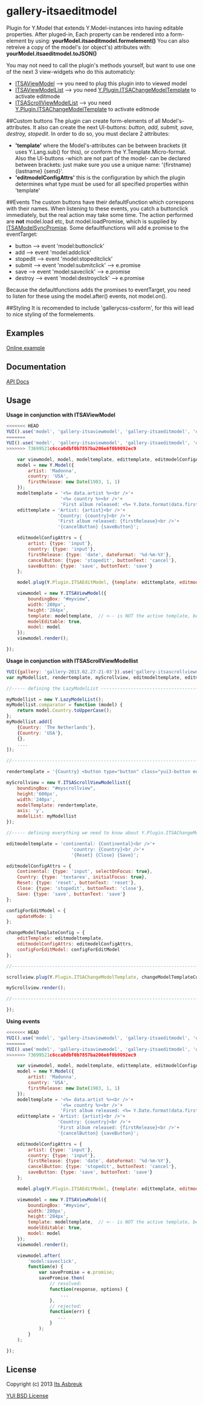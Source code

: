gallery-itsaeditmodel
=====================

Plugin for Y.Model that extends Y.Model-instances into having editable properties.
After pluged-in, Each property can be rendered into a form-element by using: <b>yourModel.itsaeditmodel.formelement()</b>
You can also retreive a copy of the model's (or object's) attributes with: <b>yourModel.itsaeditmodel.toJSON()</b>


You may not need to call the plugin's methods yourself, but want to use one of the next 3 view-widgets who do this automaticly:

* [ITSAViewModel](../gallery-itsaviewmodel) --> you need to plug this plugin into to viewed model
* [ITSAViewModelList](../gallery-itsaviewmodellist) --> you need [Y.Plugin.ITSAChangeModelTemplate](../gallery-itsachangemodeltemplate) to activate editmode
* [ITSAScrollViewModelList](../gallery-itsascrollviewmodellist) --> you need [Y.Plugin.ITSAChangeModelTemplate](../gallery-itsachangemodeltemplate) to activate editmode


##Custom buttons
The plugin can create form-elements of all Model's-attributes. It also can create the next UI-buttons: <i>button, add, submit, save, destroy, stopedit</i>. In order to do so, you must declare 2 attributes:

* <b>'template'</b> where the Model's-attributes can be between brackets (it uses Y.Lang.sub() for this), or conform the Y.Template.Micro-format. Also the UI-buttons -which are not part of the model- can be declared between brackets: just make sure you use a unique name: '{firstname} {lastname} {send}'.
* <b>'editmodelConfigAttrs'</b> this is the configuration by which the plugin determines what type must be used for all specified properties within 'template'


##Events
The custom buttons have their defaultFunction which correspons with their names. When listening to these events, you catch a buttonclick immediately, but
the real action may take some time. The action performed are <b>not</b> model.load etc, but model.loadPromise, which is supplied by [ITSAModelSyncPromise](../gallery-itsamodelsyncpromise). Some defaultfunctions will add e.promise to the eventTarget:

* button   --> event 'model:buttonclick'
* add      --> event 'model:addclick'
* stopedit --> event 'model:stopeditclick'
* submit   --> event 'model:submitclick'  --> e.promise
* save     --> event 'model:saveclick'    --> e.promise
* destroy  --> event 'model:destroyclick' --> e.promise

Because the defaultfunctions adds the promises to eventTarget, you need to listen for these using the model.after() events, not model.on().

##Styling
It is recomended to include 'gallerycss-cssform', for this will lead to nice styling of the formelements.

Examples
--------
[Online example](http://projects.itsasbreuk.nl/examples/itsaeditmodel/index.html)

Documentation
--------------
[API Docs](http://projects.itsasbreuk.nl/apidocs/classes/ITSAEditModel.html)

Usage
-----

<b>Usage in conjunction with ITSAViewModel</b>
```js
<<<<<<< HEAD
YUI().use('model', 'gallery-itsaviewmodel', 'gallery-itsaeditmodel', 'datatype-date-format', 'gallerycss-cssform', function(Y) {
=======
YUI().use('model', 'gallery-itsaviewmodel', 'gallery-itsaeditmodel', 'datatype-date-format', function(Y) {
>>>>>>> 73699521c6cca0dbf0b7857ba206e6f0b9092ec9

    var viewmodel, model, modeltemplate, edittemplate, editmodelConfigAttrs;
    model = new Y.Model({
        artist: 'Madonna',
        country: 'USA',
        firstRelease: new Date(1983, 1, 1)
    });
    modeltemplate = '<%= data.artist %><br />'+
                    '<%= country %><br />'+
                    'First album released: <%= Y.Date.format(data.firstRelease, {format:"%d-%m-%Y"}) %>';
    edittemplate = 'Artist: {artist}<br />'+
                   'Country: {country}<br />'+
                   'First album released: {firstRelease}<br />'+
                   '{cancelButton} {saveButton}';

    editmodelConfigAttrs = {
        artist: {type: 'input'},
        country: {type: 'input'},
        firstRelease: {type: 'date', dateFormat: '%d-%m-%Y'},
        cancelButton: {type: 'stopedit', buttonText: 'cancel'},
        saveButton: {type: 'save', buttonText: 'save'}
    };

    model.plug(Y.Plugin.ITSAEditModel, {template: edittemplate, editmodelConfigAttrs : editmodelConfigAttrs});

    viewmodel = new Y.ITSAViewModel({
        boundingBox: "#myview",
        width:'280px',
        height:'284px',
        template: modeltemplate,  // <-- is NOT the active template, because edittemplate is used. But you can turn back to this one.
        modelEditable: true,
        model: model
    });
    viewmodel.render();

});
```

<b>Usage in conjunction with ITSAScrollViewModellist</b>
```js
YUI({gallery: 'gallery-2013.02.27-21-03'}).use('gallery-itsascrollviewmodellist', 'gallery-itsachangemodeltemplate', 'lazy-model-list', 'gallerycss-cssform', function(Y) {
var myModellist, rendertemplate, myScrollview, editmodeltemplate, editmodelConfigAttrs, configForEditModel, changeModelTemplateConfig;

//----- defining the LazyModelList -----------------------------------------------------

myModellist = new Y.LazyModelList();
myModellist.comparator = function (model) {
    return model.Country.toUpperCase();
};
myModellist.add([
    {Country: 'The Netherlands'},
    {Country: 'USA'},
    {},
    ....
]);

//--------------------------------------------------------------------------------------

rendertemplate = '{Country} <button type="button" class="yui3-button edittemplate">edit</button>';

myScrollview = new Y.ITSAScrollViewModellist({
    boundingBox: "#myscrollview",
    height:'600px',
    width:'240px',
    modelTemplate: rendertemplate,
    axis: 'y',
    modelList: myModellist
});

//----- defining everything we need to know about Y.Plugin.ITSAChangeModelTemplate -----

editmodeltemplate = 'continental: {Continental}<br />'+
                        'country: {Country}<br />'+
                        '{Reset} {Close} {Save}';

editmodelConfigAttrs = {
    Continental: {type: 'input', selectOnFocus: true},
    Country: {type: 'textarea', initialFocus: true},
    Reset: {type: 'reset', buttonText: 'reset'},
    Close: {type: 'stopedit', buttonText: 'close'},
    Save: {type: 'save', buttonText: 'save'}
};

configForEditModel = {
    updateMode: 1
};

changeModelTemplateConfig = {
    editTemplate: editmodeltemplate,
    editmodelConfigAttrs: editmodelConfigAttrs,
    configForEditModel: configForEditModel
};

//--------------------------------------------------------------------------------------

scrollview.plug(Y.Plugin.ITSAChangeModelTemplate, changeModelTemplateConfig);

myScrollview.render();

//--------------------------------------------------------------------------------------

});
```

<b>Using events</b>
```js
<<<<<<< HEAD
YUI().use('model', 'gallery-itsaviewmodel', 'gallery-itsaeditmodel', 'datatype-date-format', 'gallerycss-cssform', function(Y) {
=======
YUI().use('model', 'gallery-itsaviewmodel', 'gallery-itsaeditmodel', 'datatype-date-format', function(Y) {
>>>>>>> 73699521c6cca0dbf0b7857ba206e6f0b9092ec9

    var viewmodel, model, modeltemplate, edittemplate, editmodelConfigAttrs;
    model = new Y.Model({
        artist: 'Madonna',
        country: 'USA',
        firstRelease: new Date(1983, 1, 1)
    });
    modeltemplate = '<%= data.artist %><br />'+
                    '<%= country %><br />'+
                    'First album released: <%= Y.Date.format(data.firstRelease, {format:"%d-%m-%Y"}) %>';
    edittemplate = 'Artist: {artist}<br />'+
                   'Country: {country}<br />'+
                   'First album released: {firstRelease}<br />'+
                   '{cancelButton} {saveButton}';

    editmodelConfigAttrs = {
        artist: {type: 'input'},
        country: {type: 'input'},
        firstRelease: {type: 'date', dateFormat: '%d-%m-%Y'},
        cancelButton: {type: 'stopedit', buttonText: 'cancel'},
        saveButton: {type: 'save', buttonText: 'save'}
    };

    model.plug(Y.Plugin.ITSAEditModel, {template: edittemplate, editmodelConfigAttrs : editmodelConfigAttrs});

    viewmodel = new Y.ITSAViewModel({
        boundingBox: "#myview",
        width:'280px',
        height:'284px',
        template: modeltemplate,  // <-- is NOT the active template, because edittemplate is used. But you can turn back to this one.
        modelEditable: true,
        model: model
    });
    viewmodel.render();

    viewmodel.after(
        'model:saveclick',
        function(e) {
            var savePromise = e.promise;
            savePromise.then(
                // resolved:
                function(response, options) {
                    ...
                },
                // rejected:
                function(err) {
                   ...
                }
            );
        }
    );

});
```

License
-------

Copyright (c) 2013 [Its Asbreuk](http://http://itsasbreuk.nl)

[YUI BSD License](http://developer.yahoo.com/yui/license.html)
